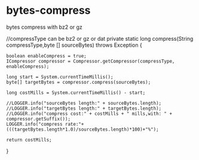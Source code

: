 # bytes-compress
bytes compress with bz2 or gz


//compressType can be bz2 or gz or dat
private static long compress(String compressType,byte [] sourceBytes) throws Exception {

    boolean enableCompress = true;
    ICompressor compressor = Compressor.getCompressor(compressType, enableCompress);

    long start = System.currentTimeMillis();
    byte[] targetBytes = compressor.compress(sourceBytes);

    long costMills = System.currentTimeMillis() - start;

    //LOGGER.info("sourceBytes length:" + sourceBytes.length);
    //LOGGER.info("targetBytes length:" + targetBytes.length);
    //LOGGER.info("compress cost:" + costMills + " mills,with: " + compressor.getSuffix());
    LOGGER.info("compress rate:"+(((targetBytes.length*1.0)/sourceBytes.length)*100)+"%");

    return costMills;
}
